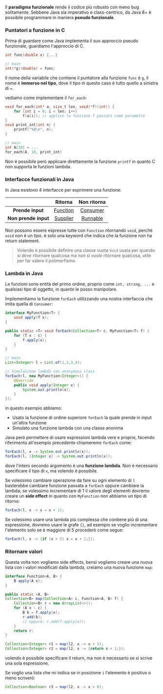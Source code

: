 Il **paradigma funzionale** rende il codice più robusto con meno bug solitamente.
Sebbene Java sia imperativo e class-centrico, da Java 8+ è possibile programmare in maniera **pseudo funzionale**.

### Puntatori a funzione in C
Prima di guardare come Java implementa il suo approccio pseudo funzionale, guardiamo l'approccio di C.

```c
int func(double x) {...}

// main
int(*g)(double) = func;
```

Il nome della variabile che contiene il puntatore alla funzione `func` è `g`, il nome è **immerso nel tipo**, dove il tipo in questo caso è tutto quello a sinistra di `=`.

vediamo come implementare il `for_each`:
```c
void for_each(int* a, size_t len, void(*f)(int)) {
    for (int i = 0; i < len; i++)
	    f(a[i]); // applico la funzione f passata come parametro
}
void print_int(int n) {
	printf("%d\n", n);
}

// main
int A[10] = ...
for_each(A, 10, print_int)
```

Non è possibile però applicare direttamente la funzione `printf` in quanto C non supporta le funzioni lambda.

### Interfacce funzionali in Java
In Java esistono $4$ interfacce per esprimere una funzione:

|                      |                                        Ritorna                                         |                                      Non ritorna                                       |
| :------------------: | :------------------------------------------------------------------------------------: | :------------------------------------------------------------------------------------: |
|   **Prende input**   | [Function](https://docs.oracle.com/javase/8/docs/api/java/util/function/Function.html) | [Consumer](https://docs.oracle.com/javase/8/docs/api/java/util/function/Consumer.html) |
| **Non prende input** | [Supplier](https://docs.oracle.com/javase/8/docs/api/java/util/function/Supplier.html) |     [Runnable](https://docs.oracle.com/javase/8/docs/api/java/lang/Runnable.html)      |

Non possono essere espresse tutte con `Function` ritornando `void`, perchè `void` non è un tipo. è solo una keyword che indica che la funzione non ha return statement.
>Volendo è possibile definire una classe vuota `Void` usata per quando si _deve_ ritornare qualcosa ma _non si vuole_ ritornare qualcosa, utile per far valere il polimorfismo.

### Lambda in Java
Le funzioni sono entità del primo ordine, proprio come `int, string, ...` e qualsiasi tipo di oggetto, in quanto le posso manipolare.

Implementiamo la funzione `forEach` utilizzando una nostra interfaccia che imita quella di `Consumer`:
```java
interface MyFunction<T> {
	void apply(T x);
}

public static <T> void forEach(Collection<T> c, MyFunction<T> f) {
	for (T x : c) {
		f.apply(x);
	}
}

// main
List<Integer> l = List.of(1,2,3,4);

// Simulazione lambda con anonymous class
forEach(l, new MyFunction<Integer>() {
	@Override
	public void apply(Integer x) {
		System.out.println(x);
	}
});
```

in questo esempio abbiamo:
- Usato la funzione di ordine superiore `forEach` la quale prende in input un'altra funzione
- Simulato una funzione lambda con una classe anonima

Java però permettere di usare espressioni lambda vere e proprie, facendo riferimento all'esempio precedente chiameremo `forEach` come:
```java
forEach(l, x -> System.out.println(x));
forEach(l, (Integer x) -> System.out.println(x));
```

dove l'intero secondo argomento è una **funzione lambda**.
Non è necessario specificare il tipo di `x`, ma volendo è possibile.

Se volessimo cambiare operazione da fare su ogni elemento di `l` basterebbe cambiare funzione passata a `forEach` oppure cambiare la lambda; se volessimo incrementare di $1$ il valore degli elementi dovremo creare un **side effect** in quanto con `MyFunction` non abbiamo un tipo di ritorno:
```java
forEach(l, x -> x = x + 1);
```

Se volessimo usare una lambda più complessa che contiene più di una espressione, dovremo usare le grafe `{}`, ad esempio se voglio incrementare l'elemento solo se è maggiore di $5$ procederò come segue:
```java
forEach(l, x -> {if (x > 5) x = x + 1;});
```

### Ritornare valori
Questa volta non vogliamo side effects, bensì vogliamo creare una nuova lista con i valori modificati dalla lambda, creiamo una nuova funzione `map`:
```java
interface Function<A, B> {
	B apply(A x);
}

public static <A, B>
Collection<B> map(Collection<A> c, Function<A, B> f) {
	Collection<B> r = new ArrayList<>();
	for (A x : c) {
		B b = f.apply(x);
		r.add(b);
		// oppure: r.add(f.apply(x));
	}
	return r;
}

Collection<Integer> r1 = map(l2, x -> x + 1);
Collection<Integer> r2 = map(l2, x -> {return x + 1;});
```

volendo è possibile specificare il return, ma non è necessario se si scrive una sola espressione.

Se voglio una lista che mi indica se in posizione `i` l'elemento è positivo o meno scriverò:
```java
Collection<Boolean> r3 = map(l2, x -> x > 0);
```

